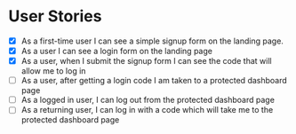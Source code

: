 # User Stories

- [x] As a first-time user I can see a simple signup form on the landing page.
- [x] As a user I can see a login form on the landing page
- [x] As a user, when I submit the signup form I can see the code that will allow me to log in
- [ ] As a user, after getting a login code I am taken to a protected dashboard page
- [ ] As a logged in user, I can log out from the protected dashboard page
- [ ] As a returning user, I can log in with a code which will take me to the protected dashboard page
